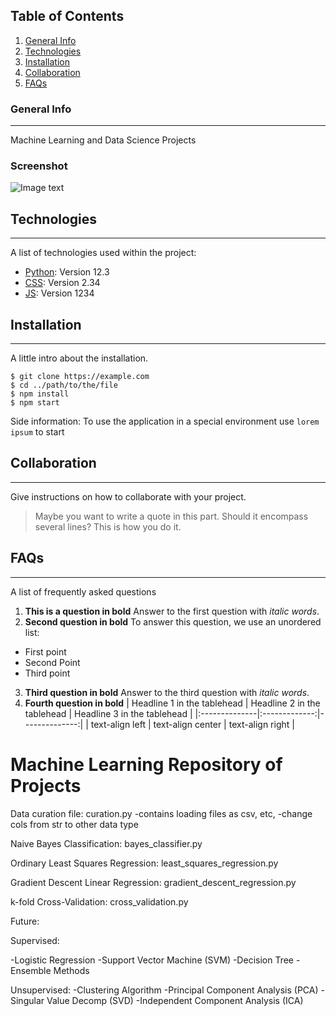 ## Table of Contents
1. [General Info](#general-info)
2. [Technologies](#technologies)
3. [Installation](#installation)
4. [Collaboration](#collaboration)
5. [FAQs](#faqs)
### General Info
***
Machine Learning and Data Science Projects
### Screenshot
![Image text](https://www.united-internet.de/fileadmin/user_upload/Brands/Downloads/Logo_IONOS_by.jpg)
## Technologies
***
A list of technologies used within the project:
* [Python](https://example.com): Version 12.3 
* [CSS](https://example.com): Version 2.34
* [JS](https://example.com): Version 1234
## Installation
***
A little intro about the installation. 
```
$ git clone https://example.com
$ cd ../path/to/the/file
$ npm install
$ npm start
```
Side information: To use the application in a special environment use ```lorem ipsum``` to start
## Collaboration
***
Give instructions on how to collaborate with your project.
> Maybe you want to write a quote in this part. 
> Should it encompass several lines?
> This is how you do it.
## FAQs
***
A list of frequently asked questions
1. **This is a question in bold**
Answer to the first question with _italic words_. 
2. __Second question in bold__ 
To answer this question, we use an unordered list:
* First point
* Second Point
* Third point
3. **Third question in bold**
Answer to the third question with *italic words*.
4. **Fourth question in bold**
| Headline 1 in the tablehead | Headline 2 in the tablehead | Headline 3 in the tablehead |
|:--------------|:-------------:|--------------:|
| text-align left | text-align center | text-align right |



# Machine Learning Repository of Projects

Data curation file:
curation.py
-contains loading files as csv, etc,
-change cols from str to other data type



Naive Bayes Classification:
bayes_classifier.py

Ordinary Least Squares Regression:
least_squares_regression.py

Gradient Descent Linear Regression:
gradient_descent_regression.py


k-fold Cross-Validation:
cross_validation.py

Future:

Supervised:

  -Logistic Regression 
  -Support Vector Machine (SVM)
  -Decision Tree
  -Ensemble Methods

Unsupervised:
  -Clustering Algorithm
  -Principal Component Analysis (PCA)
  -Singular Value Decomp (SVD)
  -Independent Component Analysis (ICA)
